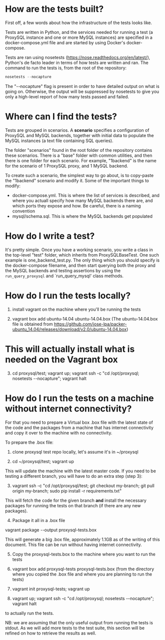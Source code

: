 # How are the tests built?

First off, a few words about how the infrastructure of the tests looks like.

Tests are written in Python, and the services needed for running a test
(a ProxySQL instance and one or more MySQL instances) are specified in a
docker-compose.yml file and are started by using Docker's docker-compose.

Tests are ran using nosetests (https://nose.readthedocs.org/en/latest/),
Python's de facto leader in terms of how tests are written and ran. The command
to run the tests is, from the root of the repository:

```python
nosetests --nocapture
```

The "--nocapture" flag is present in order to have detailed output on what is
going on. Otherwise, the output will be suppressed by nosetests to give you only
a high-level report of how many tests passed and failed.

# Where can I find the tests?

Tests are grouped in scenarios. A __scenario__ specifies a configuration of
ProxySQL and MySQL backends, together with initial data to populate the MySQL
instances (a text file containing SQL queries).

The folder "scenarios" found in the root folder of the repository contains
these scenarios. There is a "base" folder with common utilities, and then there
is one folder for each scenario. For example, "1backend" is the name for the
scenario of 1 ProxySQL proxy, and 1 MySQL backend.

To create such a scenario, the simplest way to go about, is to copy-paste the
"1backend" scenario and modify it. Some of the important things to modify:
- docker-compose.yml. This is where the list of services is described, and
  where you actuall specify how many MySQL backends there are, and which ports
  they expose and how. Be careful, there is a naming convention
- mysql/schema.sql. This is where the MySQL backends get populated

# How do I write a test?

It's pretty simple. Once you have a working scenario, you write a class in
the top-level "test" folder, which inherits from ProxySQLBaseTest. One such
example is one_backend_test.py. The only thing which you should specify is
the docker-compose filename, and then start querying both the proxy and the
MySQL backends and testing assertions by using the `run_query_proxysql` and
`run_query_mysql' class methods.

# How do I run the tests locally?

1) install vagrant on the machine where you'll be running the tests

2) vagrant box add ubuntu-14.04 ubuntu-14.04.box
(The ubuntu-14.04.box file is obtained from https://github.com/jose-lpa/packer-ubuntu_14.04/releases/download/v2.0/ubuntu-14.04.box)

# This will actually install what is needed on the Vagrant box
3) cd proxysql/test; vagrant up; vagrant ssh -c "cd /opt/proxysql; nosetests --nocapture"; vagrant halt

# How do I run the tests on a machine without internet connectivity?

For that you need to prepare a Virtual box .box file with the latest state of
the code and the packages from a machine that has internet connectivity and
copy it over to the machine with no connectivity.

To prepare the .box file:

1) clone proxysql test repo locally, let's assume it's in ~/proxysql

2) cd ~/proxysql/test; vagrant up

This will update the machine with the latest master code. If you need to be
testing a different branch, you will have to do an extra step (step 3):

3) vagrant ssh -c "cd /opt/proxysql/test; git checkout my-branch; git pull origin my-branch; sudo pip install -r requirements.txt"

This will fetch the code for the given branch __and__ install the necessary
packages for running the tests on that branch (if there are any new packages).

4) Package it all in a .box file

vagrant package --output proxysql-tests.box

This will generate a big .box file, approximately 1.1GB as of the writing of
this document. This file can be run without having internet connectivity.

5) Copy the proxysql-tests.box to the machine where you want to run the tests

6) vagrant box add proxysql-tests proxysql-tests.box (from the directory where
you copied the .box file and where you are planning to run the tests)

7) vagrant init proxysql-tests; vagrant up

8) vagrant up; vagrant ssh -c "cd /opt/proxysql; nosetests --nocapture"; vagrant halt

to actually run the tests.

NB: we are assuming that the only useful output from running the tests is
stdout. As we will add more tests to the test suite, this section will be
refined on how to retrieve the results as well.

